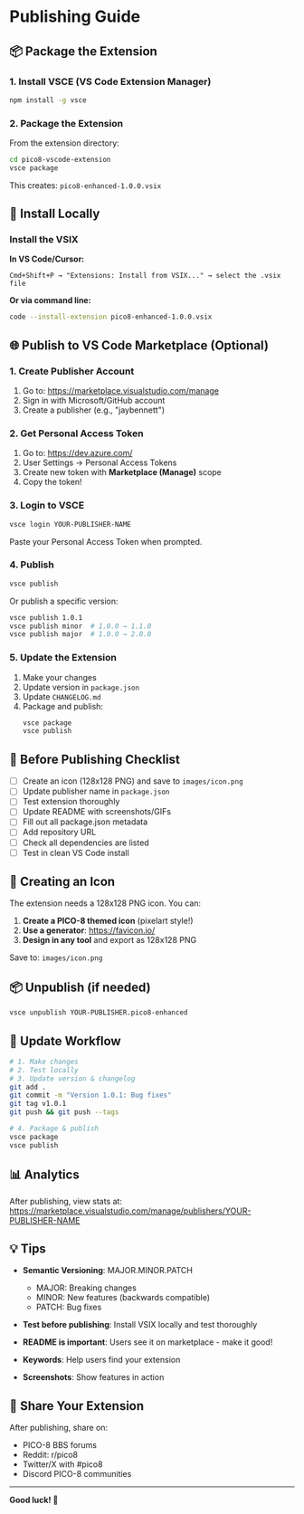 # Publishing Guide

## 📦 Package the Extension

### 1. Install VSCE (VS Code Extension Manager)

```bash
npm install -g vsce
```

### 2. Package the Extension

From the extension directory:

```bash
cd pico8-vscode-extension
vsce package
```

This creates: `pico8-enhanced-1.0.0.vsix`

## 🚀 Install Locally

### Install the VSIX

**In VS Code/Cursor:**
```
Cmd+Shift+P → "Extensions: Install from VSIX..." → select the .vsix file
```

**Or via command line:**
```bash
code --install-extension pico8-enhanced-1.0.0.vsix
```

## 🌐 Publish to VS Code Marketplace (Optional)

### 1. Create Publisher Account

1. Go to: https://marketplace.visualstudio.com/manage
2. Sign in with Microsoft/GitHub account
3. Create a publisher (e.g., "jaybennett")

### 2. Get Personal Access Token

1. Go to: https://dev.azure.com/
2. User Settings → Personal Access Tokens
3. Create new token with **Marketplace (Manage)** scope
4. Copy the token!

### 3. Login to VSCE

```bash
vsce login YOUR-PUBLISHER-NAME
```

Paste your Personal Access Token when prompted.

### 4. Publish

```bash
vsce publish
```

Or publish a specific version:

```bash
vsce publish 1.0.1
vsce publish minor  # 1.0.0 → 1.1.0
vsce publish major  # 1.0.0 → 2.0.0
```

### 5. Update the Extension

1. Make your changes
2. Update version in `package.json`
3. Update `CHANGELOG.md`
4. Package and publish:
   ```bash
   vsce package
   vsce publish
   ```

## 📝 Before Publishing Checklist

- [ ] Create an icon (128x128 PNG) and save to `images/icon.png`
- [ ] Update publisher name in `package.json`
- [ ] Test extension thoroughly
- [ ] Update README with screenshots/GIFs
- [ ] Fill out all package.json metadata
- [ ] Add repository URL
- [ ] Check all dependencies are listed
- [ ] Test in clean VS Code install

## 🎨 Creating an Icon

The extension needs a 128x128 PNG icon. You can:

1. **Create a PICO-8 themed icon** (pixelart style!)
2. **Use a generator**: https://favicon.io/
3. **Design in any tool** and export as 128x128 PNG

Save to: `images/icon.png`

## 📦 Unpublish (if needed)

```bash
vsce unpublish YOUR-PUBLISHER.pico8-enhanced
```

## 🔄 Update Workflow

```bash
# 1. Make changes
# 2. Test locally
# 3. Update version & changelog
git add .
git commit -m "Version 1.0.1: Bug fixes"
git tag v1.0.1
git push && git push --tags

# 4. Package & publish
vsce package
vsce publish
```

## 📊 Analytics

After publishing, view stats at:
https://marketplace.visualstudio.com/manage/publishers/YOUR-PUBLISHER-NAME

## 💡 Tips

- **Semantic Versioning**: MAJOR.MINOR.PATCH
  - MAJOR: Breaking changes
  - MINOR: New features (backwards compatible)
  - PATCH: Bug fixes

- **Test before publishing**: Install VSIX locally and test thoroughly

- **README is important**: Users see it on marketplace - make it good!

- **Keywords**: Help users find your extension

- **Screenshots**: Show features in action

## 🌟 Share Your Extension

After publishing, share on:
- PICO-8 BBS forums
- Reddit: r/pico8
- Twitter/X with #pico8
- Discord PICO-8 communities

---

**Good luck! 🚀**

